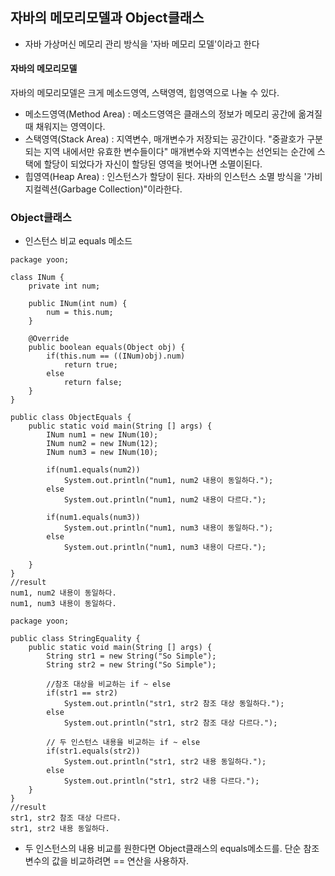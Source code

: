 ## 자바의 메모리모델과 Object클래스

- 자바 가상머신 메모리 관리 방식을 '자바 메모리 모델'이라고 한다

#### 자바의 메모리모델

자바의 메모리모델은 크게 메소드영역, 스택영역, 힙영역으로 나눌 수 있다.


- 메소드영역(Method Area) : 메소드영역은 클래스의 정보가 메모리 공간에 옮겨질 때 채워지는 영역이다.
- 스택영역(Stack Area) : 지역변수, 매개변수가 저장되는 공간이다. "중괄호가 구분되는 지역 내에서만 유효한 변수들이다" 매개변수와 지역변수는 선언되는 순간에 스택에 할당이 되었다가 자신이 할당된 영역을 벗어나면 소멸이된다.
- 힙영역(Heap Area) : 인스턴스가 할당이 된다. 자바의 인스턴스 소멸 방식을 '가비지컬렉션(Garbage Collection)"이라한다.

### Object클래스

- 인스턴스 비교 equals 메소드

```
package yoon;

class INum {
    private int num;

    public INum(int num) {
        num = this.num;
    }

    @Override
    public boolean equals(Object obj) {
        if(this.num == ((INum)obj).num)
            return true;
        else
            return false;
    }
}

public class ObjectEquals {
    public static void main(String [] args) {
        INum num1 = new INum(10);
        INum num2 = new INum(12);
        INum num3 = new INum(10);

        if(num1.equals(num2))
            System.out.println("num1, num2 내용이 동일하다.");
        else
            System.out.println("num1, num2 내용이 다르다.");

        if(num1.equals(num3))
            System.out.println("num1, num3 내용이 동일하다.");
        else
            System.out.println("num1, num3 내용이 다르다.");

    }
}
//result
num1, num2 내용이 동일하다.
num1, num3 내용이 동일하다.
```

```
package yoon;

public class StringEquality {
    public static void main(String [] args) {
        String str1 = new String("So Simple");
        String str2 = new String("So Simple");
        
        //참조 대상을 비교하는 if ~ else
        if(str1 == str2)
            System.out.println("str1, str2 참조 대상 동일하다.");
        else
            System.out.println("str1, str2 참조 대상 다르다.");
        
        // 두 인스턴스 내용을 비교하는 if ~ else
        if(str1.equals(str2))
            System.out.println("str1, str2 내용 동일하다.");
        else
            System.out.println("str1, str2 내용 다르다.");
    }
}
//result
str1, str2 참조 대상 다르다.
str1, str2 내용 동일하다.
```

- 두 인스턴스의 내용 비교를 원한다면 Object클래스의 equals메소드를. 단순 참조변수의 값을 비교하려면 == 연산을 사용하자.


